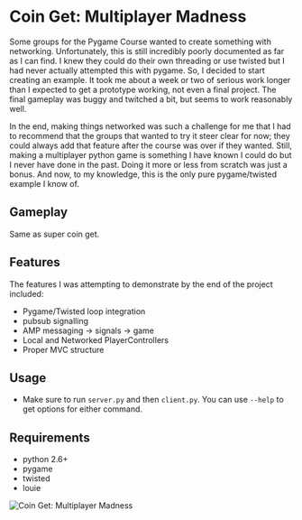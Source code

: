 # Coin Get: Multiplayer Madness

Some groups for the Pygame Course wanted to create something with
networking. Unfortunately, this is still incredibly poorly documented
as far as I can find. I knew they could do their own threading or use
twisted but I had never actually attempted this with pygame. So, I
decided to start creating an example. It took me about a week or two of
serious work longer than I expected to get a prototype working, not even
a final project. The final gameplay was buggy and twitched a bit, but
seems to work reasonably well.

In the end, making things networked was such a challenge for me that I
had to recommend that the groups that wanted to try it steer clear for
now; they could always add that feature after the course was over if
they wanted. Still, making a multiplayer python game is something I have
known I could do but I never have done in the past. Doing it more or
less from scratch was just a bonus. And now, to my knowledge, this is
the only pure pygame/twisted example I know of.

## Gameplay
Same as super coin get.

## Features
The features I was attempting to demonstrate by the end of the project included:

 * Pygame/Twisted loop integration
 * pubsub signalling
 * AMP messaging -> signals -> game
 * Local and Networked PlayerControllers 
 * Proper MVC structure

## Usage
 * Make sure to run `server.py` and then `client.py`.  You can use `--help` to
   get options for either command.

## Requirements
 * python 2.6+
 * pygame
 * twisted
 * louie

![Coin Get: Multiplayer Madness](https://github.com/alecgoebel/div2/raw/master/games/coinget-multi/screens/three_clients.png "Coin Get: Multiplayer Madness")

